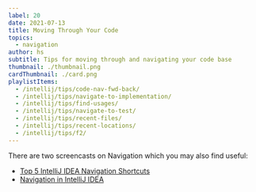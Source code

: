 ```yaml
---
label: 20
date: 2021-07-13
title: Moving Through Your Code
topics:
  - navigation
author: hs
subtitle: Tips for moving through and navigating your code base
thumbnail: ./thumbnail.png
cardThumbnail: ./card.png
playlistItems:
  - /intellij/tips/code-nav-fwd-back/
  - /intellij/tips/navigate-to-implementation/
  - /intellij/tips/find-usages/
  - /intellij/tips/navigate-to-test/
  - /intellij/tips/recent-files/
  - /intellij/tips/recent-locations/
  - /intellij/tips/f2/
---
```


There are two screencasts on Navigation which you may also find useful:
- [Top 5 IntelliJ IDEA Navigation Shortcuts](https://youtu.be/crnEBqbBWuo)
- [Navigation in IntelliJ IDEA](https://youtu.be/1UHsJyCq1SU)
